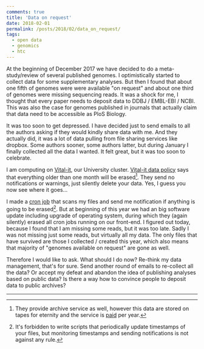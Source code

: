 ```yaml
---
comments: true
title: 'Data on request'
date: 2018-02-01
permalink: /posts/2018/02/data_on_request/
tags:
  - open data
  - genomics
  - htc
---
```


At the beginning of December 2017 we have decided to do a meta-study/review of several published genomes.
I optimistically started to collect data for some supplementary analyses.
But then I found that about one fifth of genomes were were available "on request" and about one third of genomes were missing sequencing reads.
It was a shock for me,
I thought that every paper needs to deposit data to DDBJ / EMBL-EBI / NCBI.
This was also the case for genomes published in journals that actually claim that data need to be accessible as PloS Biology.

It was too soon to get depressed.
I have decided just to send emails to all the authors asking if they would kindly share data with me.
And they actually did, it was a lot of data pulling from file sharing services like dropbox.
Some authors sooner, some authors latter, but during January I finally collected all the data I wanted.
It felt great, but it was too soon to celebrate.

I am computing on [Vital-it](https://www.vital-it.ch/), our University cluster.
[Vital-it data policy](https://www.vital-it.ch/images/Storage_Guidelines_1_5_72dpi.pdf) says that everything older than one month will be erased[^1].
They send no notifications or warnings, just silently delete your data.
Yes, I guess you now see where it goes...

I made a [cron job](https://en.wikipedia.org/wiki/Cron) that scans my files and send me notification if anything is going to be erased[^2].
But at beginning of this year we had an big software update including upgrade of operating system, during which they (again silently) erased all cron jobs running on our front-end.
I figured out today, because I found that I am missing some reads, but it was too late.
Sadly I was not missing just some reads, but virtually all my data.
The only files that have survived are those I collected / created this year,
which also means that majority of "genomes available on request" are gone as well.

Therefore I would like to ask.
What should I do now?
Re-think my data management, that's for sure.
Send another round of emails to re-collect all the data?
Or accept my defeat and abandon the idea of publishing analyses based on public data?
Is there a way how to convince people to deposit data to public archives?

[^1]: They provide archive service as well, however this data are stored on tapes for eternity and the service is [paid](https://www.vital-it.ch/services/pricing) per year.

[^2]: It's forbidden to write scripts that periodically update timestamps of your files, but monitoring timestamps and sending notifications is not against any rule.

------
